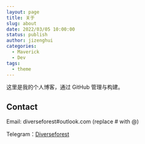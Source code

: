```yaml
---
layout: page
title: 关于
slug: about
date: 2022/03/05 10:00:00
status: publish
author: jizenghui
categories: 
  - Maverick
  - Dev
tags: 
  - theme
---
```


这里是我的个人博客，通过 GitHub 管理与构建。


## Contact

Email: diverseforest#outlook.com (replace # with @)

Telegram：[Diverseforest](https://t.me/diverseforest)


